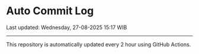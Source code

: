 # Auto Commit Log

Last updated: Wednesday, 27-08-2025 15:17 WIB

---

This repository is automatically updated every 2 hour using GitHub Actions.
